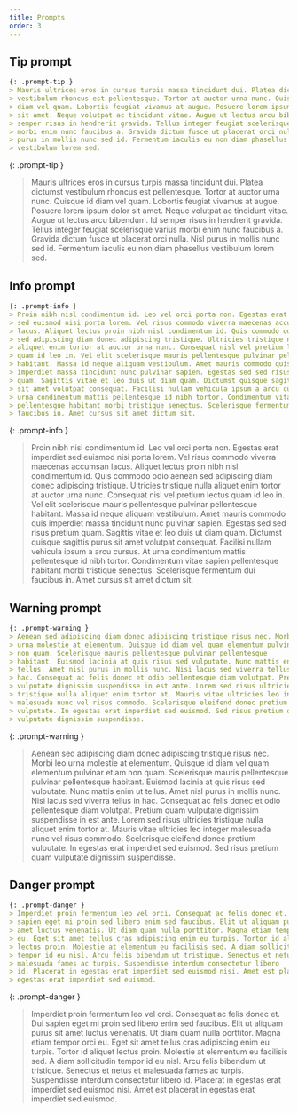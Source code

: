 ```yaml
---
title: Prompts
order: 3
---
```


## Tip prompt

```md
{: .prompt-tip }
> Mauris ultrices eros in cursus turpis massa tincidunt dui. Platea dictumst
> vestibulum rhoncus est pellentesque. Tortor at auctor urna nunc. Quisque id
> diam vel quam. Lobortis feugiat vivamus at augue. Posuere lorem ipsum dolor
> sit amet. Neque volutpat ac tincidunt vitae. Augue ut lectus arcu bibendum. Id
> semper risus in hendrerit gravida. Tellus integer feugiat scelerisque varius
> morbi enim nunc faucibus a. Gravida dictum fusce ut placerat orci nulla. Nisl
> purus in mollis nunc sed id. Fermentum iaculis eu non diam phasellus
> vestibulum lorem sed.
```

{: .prompt-tip }
> Mauris ultrices eros in cursus turpis massa tincidunt dui. Platea dictumst
> vestibulum rhoncus est pellentesque. Tortor at auctor urna nunc. Quisque id
> diam vel quam. Lobortis feugiat vivamus at augue. Posuere lorem ipsum dolor
> sit amet. Neque volutpat ac tincidunt vitae. Augue ut lectus arcu bibendum. Id
> semper risus in hendrerit gravida. Tellus integer feugiat scelerisque varius
> morbi enim nunc faucibus a. Gravida dictum fusce ut placerat orci nulla. Nisl
> purus in mollis nunc sed id. Fermentum iaculis eu non diam phasellus
> vestibulum lorem sed.

## Info prompt

```md
{: .prompt-info }
> Proin nibh nisl condimentum id. Leo vel orci porta non. Egestas erat imperdiet
> sed euismod nisi porta lorem. Vel risus commodo viverra maecenas accumsan
> lacus. Aliquet lectus proin nibh nisl condimentum id. Quis commodo odio aenean
> sed adipiscing diam donec adipiscing tristique. Ultricies tristique nulla
> aliquet enim tortor at auctor urna nunc. Consequat nisl vel pretium lectus
> quam id leo in. Vel elit scelerisque mauris pellentesque pulvinar pellentesque
> habitant. Massa id neque aliquam vestibulum. Amet mauris commodo quis
> imperdiet massa tincidunt nunc pulvinar sapien. Egestas sed sed risus pretium
> quam. Sagittis vitae et leo duis ut diam quam. Dictumst quisque sagittis purus
> sit amet volutpat consequat. Facilisi nullam vehicula ipsum a arcu cursus. At
> urna condimentum mattis pellentesque id nibh tortor. Condimentum vitae sapien
> pellentesque habitant morbi tristique senectus. Scelerisque fermentum dui
> faucibus in. Amet cursus sit amet dictum sit.
```

{: .prompt-info }
> Proin nibh nisl condimentum id. Leo vel orci porta non. Egestas erat imperdiet
> sed euismod nisi porta lorem. Vel risus commodo viverra maecenas accumsan
> lacus. Aliquet lectus proin nibh nisl condimentum id. Quis commodo odio aenean
> sed adipiscing diam donec adipiscing tristique. Ultricies tristique nulla
> aliquet enim tortor at auctor urna nunc. Consequat nisl vel pretium lectus
> quam id leo in. Vel elit scelerisque mauris pellentesque pulvinar pellentesque
> habitant. Massa id neque aliquam vestibulum. Amet mauris commodo quis
> imperdiet massa tincidunt nunc pulvinar sapien. Egestas sed sed risus pretium
> quam. Sagittis vitae et leo duis ut diam quam. Dictumst quisque sagittis purus
> sit amet volutpat consequat. Facilisi nullam vehicula ipsum a arcu cursus. At
> urna condimentum mattis pellentesque id nibh tortor. Condimentum vitae sapien
> pellentesque habitant morbi tristique senectus. Scelerisque fermentum dui
> faucibus in. Amet cursus sit amet dictum sit.

## Warning prompt

```md
{: .prompt-warning }
> Aenean sed adipiscing diam donec adipiscing tristique risus nec. Morbi leo
> urna molestie at elementum. Quisque id diam vel quam elementum pulvinar etiam
> non quam. Scelerisque mauris pellentesque pulvinar pellentesque
> habitant. Euismod lacinia at quis risus sed vulputate. Nunc mattis enim ut
> tellus. Amet nisl purus in mollis nunc. Nisi lacus sed viverra tellus in
> hac. Consequat ac felis donec et odio pellentesque diam volutpat. Pretium quam
> vulputate dignissim suspendisse in est ante. Lorem sed risus ultricies
> tristique nulla aliquet enim tortor at. Mauris vitae ultricies leo integer
> malesuada nunc vel risus commodo. Scelerisque eleifend donec pretium
> vulputate. In egestas erat imperdiet sed euismod. Sed risus pretium quam
> vulputate dignissim suspendisse.
```

{: .prompt-warning }
> Aenean sed adipiscing diam donec adipiscing tristique risus nec. Morbi leo
> urna molestie at elementum. Quisque id diam vel quam elementum pulvinar etiam
> non quam. Scelerisque mauris pellentesque pulvinar pellentesque
> habitant. Euismod lacinia at quis risus sed vulputate. Nunc mattis enim ut
> tellus. Amet nisl purus in mollis nunc. Nisi lacus sed viverra tellus in
> hac. Consequat ac felis donec et odio pellentesque diam volutpat. Pretium quam
> vulputate dignissim suspendisse in est ante. Lorem sed risus ultricies
> tristique nulla aliquet enim tortor at. Mauris vitae ultricies leo integer
> malesuada nunc vel risus commodo. Scelerisque eleifend donec pretium
> vulputate. In egestas erat imperdiet sed euismod. Sed risus pretium quam
> vulputate dignissim suspendisse.

## Danger prompt

```md
{: .prompt-danger }
> Imperdiet proin fermentum leo vel orci. Consequat ac felis donec et. Dui
> sapien eget mi proin sed libero enim sed faucibus. Elit ut aliquam purus sit
> amet luctus venenatis. Ut diam quam nulla porttitor. Magna etiam tempor orci
> eu. Eget sit amet tellus cras adipiscing enim eu turpis. Tortor id aliquet
> lectus proin. Molestie at elementum eu facilisis sed. A diam sollicitudin
> tempor id eu nisl. Arcu felis bibendum ut tristique. Senectus et netus et
> malesuada fames ac turpis. Suspendisse interdum consectetur libero
> id. Placerat in egestas erat imperdiet sed euismod nisi. Amet est placerat in
> egestas erat imperdiet sed euismod.
```

{: .prompt-danger }
> Imperdiet proin fermentum leo vel orci. Consequat ac felis donec et. Dui
> sapien eget mi proin sed libero enim sed faucibus. Elit ut aliquam purus sit
> amet luctus venenatis. Ut diam quam nulla porttitor. Magna etiam tempor orci
> eu. Eget sit amet tellus cras adipiscing enim eu turpis. Tortor id aliquet
> lectus proin. Molestie at elementum eu facilisis sed. A diam sollicitudin
> tempor id eu nisl. Arcu felis bibendum ut tristique. Senectus et netus et
> malesuada fames ac turpis. Suspendisse interdum consectetur libero
> id. Placerat in egestas erat imperdiet sed euismod nisi. Amet est placerat in
> egestas erat imperdiet sed euismod.
